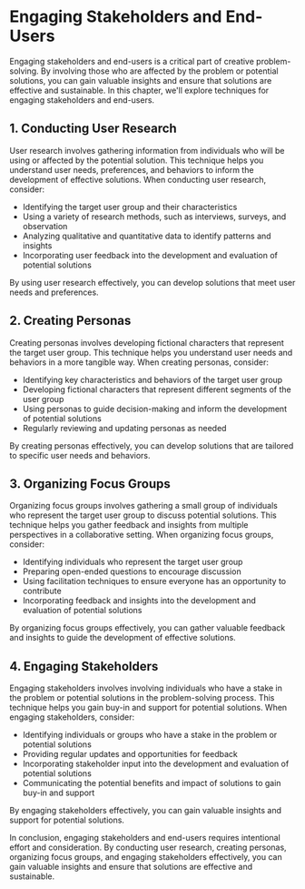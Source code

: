 Engaging Stakeholders and End-Users
======================================================================================

Engaging stakeholders and end-users is a critical part of creative problem-solving. By involving those who are affected by the problem or potential solutions, you can gain valuable insights and ensure that solutions are effective and sustainable. In this chapter, we'll explore techniques for engaging stakeholders and end-users.

1\. Conducting User Research
---------------------------

User research involves gathering information from individuals who will be using or affected by the potential solution. This technique helps you understand user needs, preferences, and behaviors to inform the development of effective solutions. When conducting user research, consider:

* Identifying the target user group and their characteristics
* Using a variety of research methods, such as interviews, surveys, and observation
* Analyzing qualitative and quantitative data to identify patterns and insights
* Incorporating user feedback into the development and evaluation of potential solutions

By using user research effectively, you can develop solutions that meet user needs and preferences.

2\. Creating Personas
--------------------

Creating personas involves developing fictional characters that represent the target user group. This technique helps you understand user needs and behaviors in a more tangible way. When creating personas, consider:

* Identifying key characteristics and behaviors of the target user group
* Developing fictional characters that represent different segments of the user group
* Using personas to guide decision-making and inform the development of potential solutions
* Regularly reviewing and updating personas as needed

By creating personas effectively, you can develop solutions that are tailored to specific user needs and behaviors.

3\. Organizing Focus Groups
--------------------------

Organizing focus groups involves gathering a small group of individuals who represent the target user group to discuss potential solutions. This technique helps you gather feedback and insights from multiple perspectives in a collaborative setting. When organizing focus groups, consider:

* Identifying individuals who represent the target user group
* Preparing open-ended questions to encourage discussion
* Using facilitation techniques to ensure everyone has an opportunity to contribute
* Incorporating feedback and insights into the development and evaluation of potential solutions

By organizing focus groups effectively, you can gather valuable feedback and insights to guide the development of effective solutions.

4\. Engaging Stakeholders
------------------------

Engaging stakeholders involves involving individuals who have a stake in the problem or potential solutions in the problem-solving process. This technique helps you gain buy-in and support for potential solutions. When engaging stakeholders, consider:

* Identifying individuals or groups who have a stake in the problem or potential solutions
* Providing regular updates and opportunities for feedback
* Incorporating stakeholder input into the development and evaluation of potential solutions
* Communicating the potential benefits and impact of solutions to gain buy-in and support

By engaging stakeholders effectively, you can gain valuable insights and support for potential solutions.

In conclusion, engaging stakeholders and end-users requires intentional effort and consideration. By conducting user research, creating personas, organizing focus groups, and engaging stakeholders effectively, you can gain valuable insights and ensure that solutions are effective and sustainable.
